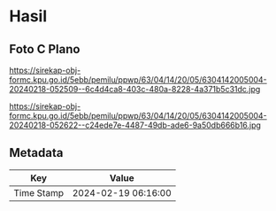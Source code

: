 # Hasil

## Foto C Plano

https://sirekap-obj-formc.kpu.go.id/5ebb/pemilu/ppwp/63/04/14/20/05/6304142005004-20240218-052509--6c4d4ca8-403c-480a-8228-4a371b5c31dc.jpg

https://sirekap-obj-formc.kpu.go.id/5ebb/pemilu/ppwp/63/04/14/20/05/6304142005004-20240218-052622--c24ede7e-4487-49db-ade6-9a50db666b16.jpg


## Metadata

| Key        | Value               |
| ---------- | ------------------- |
| Time Stamp | 2024-02-19 06:16:00 |



